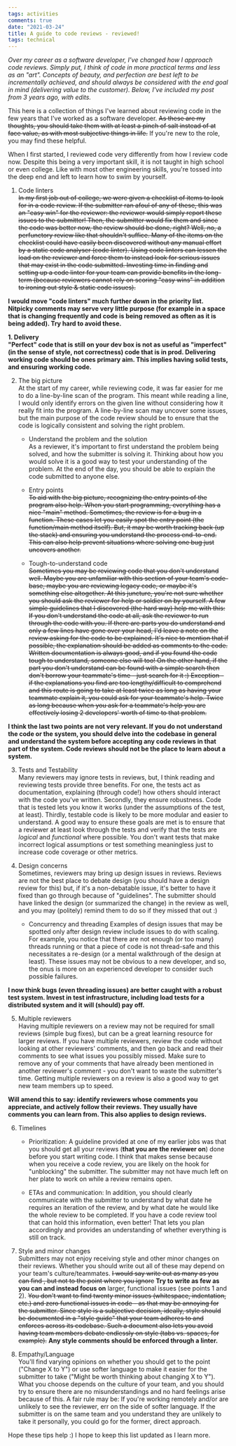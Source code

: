 ```yaml
---
tags: activities
comments: true
date: "2021-03-24"
title: A guide to code reviews - reviewed!
tags: technical 
---
```


_Over my career as a software developer, I've changed how I approach code reviews. Simply put, I think of code in more practical terms and less as an "art". Concepts of beauty, and perfection are best left to be incrementally achieved, and should always be considered with the end goal in mind (delivering value to the customer). Below, I've included my post from 3 years ago, with edits._

This here is a collection of things I've learned about reviewing code in the few years that I've worked as a software developer. ~~As these are my thoughts, you should take them with at least a pinch of salt instead of at face value, as with most subjective things in life.~~ If you're new to the role, you may find these helpful.

When I first started, I reviewed code very differently from how I review code now. Despite this being a very important skill, it is not taught in high school or even college. Like with most other engineering skills, you're tossed into the deep end and left to learn how to swim by yourself.

1. Code linters  
~~In my first job out of college, we were given a checklist of items to look for in a code review. If the submitter ran afoul of any of these, this was an "easy win" for the reviewer: the reviewer would simply report these issues to the submitter! Then, the submitter would fix them and since the code was better now, the review should be done, right? Well, no, a perfunctory review like that shouldn't suffice. Many of the items on the checklist could have easily been discovered without any manual effort by a static code analyser (code linter). Using code linters can lessen the load on the reviewer and force them to instead look for serious issues that may exist in the code submitted. Investing time in finding and setting up a code linter for your team can provide benefits in the long-term (because reviewers cannot rely on scoring "easy wins" in addition to ironing out style & static code issues).~~

**I would move "code linters" much further down in the priority list. Nitpicky comments may serve very little purpose (for example in a space that is changing frequently and code is being removed as often as it is being added). Try hard to avoid these.**

**1. Delivery  
"Perfect" code that is still on your dev box is not as useful as "imperfect" (in the sense of style, not correctness) code that is in prod. Delivering working code should be ones primary aim. This implies having solid tests, and ensuring working code.**

2. The big picture  
At the start of my career, while reviewing code, it was far easier for me to do a line-by-line scan of the program. This meant while reading a line, I would only identify errors on the given line without considering how it really fit into the program. A line-by-line scan may uncover some issues, but the main purpose of the code review should be to ensure that the code is logically consistent and solving the right problem.

   * Understand the problem and the solution  
As a reviewer, it's important to first understand the problem being solved, and how the submitter is solving it. Thinking about how you would solve it is a good way to test your understanding of the problem. At the end of the day, you should be able to explain the code submitted to anyone else. 

   * Entry points  
~~To aid with the big picture, recognizing the entry points of the program also help. When you start programming, everything has a nice "main" method. Sometimes, the review is for a bug in a function. These cases let you easily spot the entry point (the function/main method itself). But, it may be worth tracking back (up the stack) and ensuring you understand the process end-to-end. This can also help prevent situations where solving one bug just uncovers another.~~

   * Tough-to-understand code  
~~Sometimes you may be reviewing code that you don't understand well. Maybe you are unfamiliar with this section of your team's code-base, maybe you are reviewing legacy code, or maybe it's something else altogether. At this juncture, you're not sure whether you should ask the reviewer for help or soldier on by yourself. A few simple guidelines that I discovered (the hard way) help me with this: If you don't understand the code at all, ask the reviewer to run through the code with you. If there are parts you do understand and only a few lines have gone over your head, I'd leave a note on the review asking for the code to be explained. It's nice to mention that if possible, the explanation should be added as comments to the code. Written documentation is always good, and if you found the code tough to understand, someone else will too! On the other hand, if the part you don't understand can be found with a simple search then don't borrow your teammate's time - just search for it :) Exception - if the explanations you find are too lengthy/difficult to comprehend and this route is going to take at least twice as long as having your teammate explain it, you could ask for your teammate's help. Twice as long because when you ask for a teammate's help you are effectively losing 2 developers' worth of time to that problem.~~

**I think the last two points are not very relevant. If you do not understand the code or the system, you should delve into the codebase in general and understand the system before accepting any code reviews in that part of the system. Code reviews should not be the place to learn about a system.**

3. Tests and Testability  
Many reviewers may ignore tests in reviews, but, I think reading and reviewing tests provide three benefits. For one, the tests act as documentation, explaining (through code!) how others should interact with the code you've written. Secondly, they ensure robustness. Code that is tested lets you know it works (under the assumptions of the test, at least). Thirdly, testable code is likely to be more modular and easier to understand. A good way to ensure these goals are met is to ensure that a reviewer at least look through the tests and verify that the tests are *logical* and *functional* where possible. You don't want tests that make incorrect logical assumptions or test something meaningless just to increase code coverage or other metrics.

4. Design concerns  
Sometimes, reviewers may bring up design issues in reviews. Reviews are not the best place to debate design (you should have a design review for this) but, if it's a non-debatable issue, it's better to have it fixed than go through because of "guidelines". The submitter should have linked the design (or summarized the change) in the review as well, and you may (politely) remind them to do so if they missed that out :)

   * Concurrency and threading
Examples of design issues that may be spotted only after design review include issues to do with scaling. For example, you notice that there are not enough (or too many) threads running or that a piece of code is not thread-safe and this necessitates a re-design (or a mental walkthrough of the design at least). These issues may not be obvious to a new developer, and so, the onus is more on an experienced developer to consider such possible failures.

**I now think bugs (even threading issues) are better caught with a robust test system. Invest in test infrastructure, including load tests for a distributed system and it will (should) pay off.**

5. Multiple reviewers  
Having multiple reviewers on a review may not be required for small reviews (simple bug fixes), but can be a great learning resource for larger reviews. If you have multiple reviewers, review the code without looking at other reviewers' comments, and then go back and read their comments to see what issues you possibly missed. Make sure to remove any of your comments that have already been mentioned in another reviewer's comment - you don't want to waste the submitter's time. Getting multiple reviewers on a review is also a good way to get new team members up to speed.

**Will amend this to say: identify reviewers whose comments you appreciate, and actively follow their reviews. They usually have comments you can learn from. This also applies to design reviews.**

6. Timelines  
   * Prioritization: A guideline provided at one of my earlier jobs was that you should get all your reviews (**that you are the reviewer on**) done before you start writing code. I think that makes sense because when you receive a code review, you are likely on the hook for "unblocking" the submitter. The submitter may not have much left on her plate to work on while a review remains open.

   * ETAs and communication: In addition, you should clearly communicate with the submitter to understand by what date he requires an iteration of the review, and by what date he would like the whole review to be completed. If you have a code review tool that can hold this information, even better! That lets you plan accordingly and provides an understanding of whether everything is still on track.

7. Style and minor changes  
Submitters may not enjoy receiving style and other minor changes on their reviews. Whether you should write out all of these may depend on your team's culture/teammates. ~~I would say write out as many as you can find , but not to the point where you ignore~~ **Try to write as few as you can and instead focus on** larger, functional issues (see points 1 and 2). ~~You don't want to find twenty minor issues (whitespace, indentation, etc.) and zero functional issues in code - as that may be annoying for the submitter. Since style is a subjective decision, ideally, style should be documented in a "style guide" that your team adheres to and enforces across its codebase. Such a document also lets you avoid having team members debate endlessly on style (tabs vs. spaces, for example).~~ **Any style comments should be enforced through a linter.**

8. Empathy/Language  
You'll find varying opinions on whether you should get to the point ("Change X to Y") or use softer language to make it easier for the submitter to take ("Might be worth thinking about changing X to Y"). What you choose depends on the culture of your team, and you should try to ensure there are no misunderstandings and no hard feelings arise because of this. A fair rule may be: If you're working remotely and/or are unlikely to see the reviewer, err on the side of softer language. If the submitter is on the same team and you understand they are unlikely to take it personally, you could go for the former, direct approach.

Hope these tips help :) I hope to keep this list updated as I learn more.
